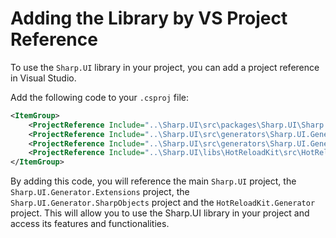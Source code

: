 
#  Adding the Library by VS Project Reference

To use the `Sharp.UI` library in your project, you can add a project reference in Visual Studio.

Add the following code to your `.csproj` file:

```xml
<ItemGroup>
	<ProjectReference Include="..\Sharp.UI\src\packages\Sharp.UI\Sharp.UI.csproj" />
	<ProjectReference Include="..\Sharp.UI\src\generators\Sharp.UI.Generator.Extensions\Sharp.UI.Generator.Extensions.csproj" OutputItemType="Analyzer" ReferenceOutputAssembly="false" />
	<ProjectReference Include="..\Sharp.UI\src\generators\Sharp.UI.Generator.SharpObjects\Sharp.UI.Generator.SharpObjects.csproj" OutputItemType="Analyzer" ReferenceOutputAssembly="false" />
	<ProjectReference Include="..\Sharp.UI\libs\HotReloadKit\src\HotReloadKit.Generator\HotReloadKit.Generator.csproj" OutputItemType="Analyzer" ReferenceOutputAssembly="false" />
</ItemGroup> 
```

By adding this code, you will reference the main `Sharp.UI` project, the `Sharp.UI.Generator.Extensions` project, the `Sharp.UI.Generator.SharpObjects` project and the `HotReloadKit.Generator` project. This will allow you to use the Sharp.UI library in your project and access its features and functionalities.
